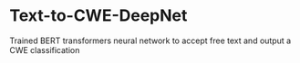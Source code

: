 # Text-to-CWE-DeepNet
Trained BERT transformers neural network to accept free text and output a CWE classification
